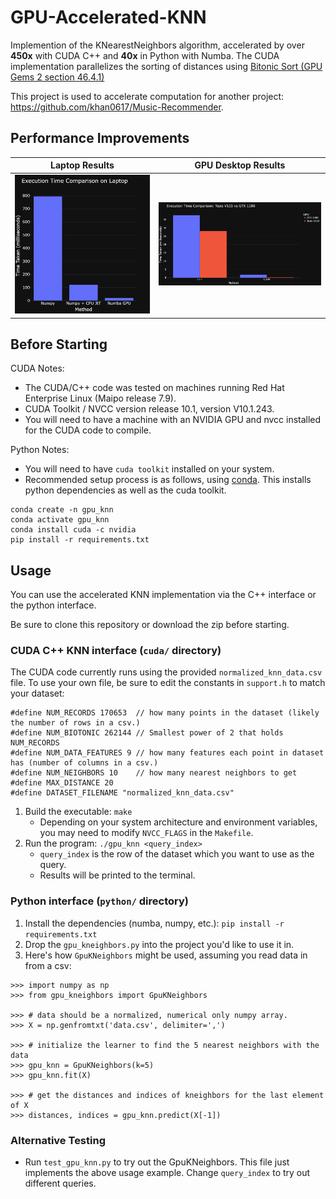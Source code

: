 # GPU-Accelerated-KNN
Implemention of the KNearestNeighbors algorithm, accelerated by over **450x** with CUDA C++ and **40x** in Python with Numba. The CUDA implementation parallelizes the sorting of distances using [Bitonic Sort (GPU Gems 2 section 46.4.1)](https://developer.nvidia.com/gpugems/gpugems2/part-vi-simulation-and-numerical-algorithms/chapter-46-improved-gpu-sorting)

This project is used to accelerate computation for another project: https://github.com/khan0617/Music-Recommender.

## Performance Improvements
Laptop Results            |  GPU Desktop Results
:-------------------------:|:-------------------------:
![](./screenshots/execution_times_laptop_ms.png)  |  ![](./screenshots/execution_times_lab_machines_ms.png)

## Before Starting
CUDA Notes:
- The CUDA/C++ code was tested on machines running Red Hat Enterprise Linux (Maipo release 7.9).
- CUDA Toolkit / NVCC version release 10.1, version V10.1.243.
- You will need to have a machine with an NVIDIA GPU and nvcc installed for the CUDA code to compile.

Python Notes:
- You will need to have `cuda toolkit` installed on your system.
- Recommended setup process is as follows, using [conda](https://www.anaconda.com/). This installs python dependencies as well as the cuda toolkit.
```
conda create -n gpu_knn
conda activate gpu_knn
conda install cuda -c nvidia
pip install -r requirements.txt
```

## Usage
You can use the accelerated KNN implementation via the C++ interface or the python interface.

Be sure to clone this repository or download the zip before starting.

### CUDA C++ KNN interface (`cuda/` directory)
The CUDA code currently runs using the provided `normalized_knn_data.csv` file. To use your own file, be sure to edit the constants in `support.h` to match your dataset:
```
#define NUM_RECORDS 170653  // how many points in the dataset (likely the number of rows in a csv.)
#define NUM_BIOTONIC 262144 // Smallest power of 2 that holds NUM_RECORDS
#define NUM_DATA_FEATURES 9 // how many features each point in dataset has (number of columns in a csv.)
#define NUM_NEIGHBORS 10    // how many nearest neighbors to get
#define MAX_DISTANCE 20
#define DATASET_FILENAME "normalized_knn_data.csv"
```
1. Build the executable: `make`
    - Depending on your system architecture and environment variables, you may need to modify `NVCC_FLAGS` in the `Makefile`.
2. Run the program: `./gpu_knn <query_index>`
    - `query_index` is the row of the dataset which you want to use as the query.
    - Results will be printed to the terminal.

### Python interface (`python/` directory)
1. Install the dependencies (numba, numpy, etc.): `pip install -r requirements.txt`
2. Drop the `gpu_kneighbors.py` into the project you'd like to use it in.
3. Here's how `GpuKNeighbors` might be used, assuming you read data in from a csv:

```
>>> import numpy as np
>>> from gpu_kneighbors import GpuKNeighbors

>>> # data should be a normalized, numerical only numpy array.
>>> X = np.genfromtxt('data.csv', delimiter=',')

>>> # initialize the learner to find the 5 nearest neighbors with the data
>>> gpu_knn = GpuKNeighbors(k=5)
>>> gpu_knn.fit(X)

>>> # get the distances and indices of kneighbors for the last element of X
>>> distances, indices = gpu_knn.predict(X[-1])
```

### Alternative Testing
- Run `test_gpu_knn.py` to try out the GpuKNeighbors. This file just implements the above usage example. Change `query_index` to try out different queries.
